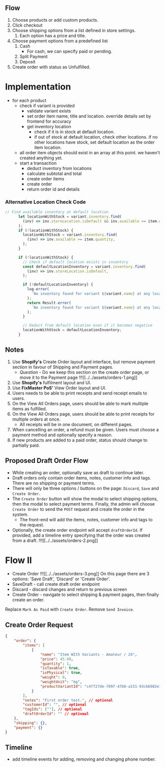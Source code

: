 ## Flow
1. Choose products or add custom products.
2. Click checkout
3. Choose shipping options from a list defined in store settings.
	1. Each option has a price and title.
4. Choose payment options from a predefined list
	1. Cash
		- For cash, we can specify paid or pending.
	2. Split Payment
	3. Deposit
5. Create order with status as Unfulfilled.
# Implementation
- for each product
	- check if variant is provided
		- validate variant exists
		- set order item name, title and location. override details set by frontend for accuracy
		- get inventory location
			- check if it is in stock at default location.
			- if out of stock at default location, check other locations. if no other locations have stock, set default location as the order item location.
	- all order item objects should exist in an array at this point. we haven't created anything yet.
	- start a transaction
		- deduct inventory from locations
		- calculate subtotal and total
		- create order items
		- create order
		- return order id and details

### Alternative Location Check Code
```ts
// Find available inventory at default location
      let locationWithStock = variant.inventory.find(
        (inv) => inv.storeLocation.isDefault && inv.available >= item.quantity,
      );
      if (!locationWithStock) {
        locationWithStock = variant.inventory.find(
          (inv) => inv.available >= item.quantity,
        );
      }

      if (!locationWithStock) {
        // Check if default location exists in inventory
        const defaultLocationInventory = variant.inventory.find(
          (inv) => inv.storeLocation.isDefault,
        );

        if (!defaultLocationInventory) {
          log.error(
            `No inventory found for variant ${variant.name} at any location.`,
          );
          return Result.error(
            `No inventory found for variant ${variant.name} at any location.`,
          );
        }

        // Deduct from default location even if it becomes negative
        locationWithStock = defaultLocationInventory;
      }
```
## Notes
1. Use **Shopify's** Create Order layout and interface, but remove payment section in favour of Shipping and Payment pages. 
	- *Question* - Do we keep this section on the create order page, or move it to the Payment page
	  !!![[../../assets/orders-1.png]]
2. Use **Shopify's** fulfilment layout and UI.
3. Use **FixMaster PoS'** View Order layout and UI.
4. Users needs to be able to print receipts and send receipt emails to users.
5. On the View All Orders page, users should be able to mark multiple items as fulfilled.
6. On the View All Orders page, users should be able to print receipts for multiple orders at once.
	- All receipts will be in one document, on different pages.
7. When cancelling an order, a refund must be given. Users must choose a payment method and optionally specify a reason.
8. If new products are added to a paid order, status should change to partially paid.

## Proposed Draft Order Flow
- While creating an order, optionally save as draft to continue later.
- Draft orders only contain order items, notes, customer info and tags. There are no shipping or payment terms.
- There will only be three options / buttons on the page: `Discard`, `Save` and `Create Order`.
- The `Create Order` button will show the modal to select shipping options, then the modal to select payment terms. Finally, the admin will choose `Create Order` to send the `POST` request and create the order in the system.
	- The front-end will add the items, notes, customer info and tags to the request.
- Optionally, the create order endpoint will accept `draftOrderId`. If provided, add a timeline entry specifying that the order was created from a draft.
!!![[../../assets/orders-2.png]]

# Flow II
- Create Order
!!![[../../assets/orders-3.png]]
On this page there are 3 options: 'Save Draft', 'Discard' or 'Create Order'.
- SaveDraft - call create draft order endpoint
- Discard - discard changes and return to previous screen
- Create Order - navigate to select shipping & payment pages, then finally create an order.

Replace `Mark As Paid` with `Create Order`.
Remove `Send Invoice`.
## Create Order Request
```json
{
    "order": {
        "items": [
            {
                "name": "Item WIth Variants - Amateur / 24",
                "price": 45.99,
                "quantity": 1,
                "isTaxable": true,
                "isPhysical": true,
                "weight": 0,
                "weightUnit": "kg",
                "productVariantId": "c4ff27de-7097-47b0-a151-93cb6982e107"
            }
        ],
        "notes": "First order test.", // optional
        "customerId": "", // optional
        "tagIds": [""], // optional
        "draftOrderId": "" // optional
    },
    "shipping": {},
    "payment": {}
}
```

## Timeline
- add timeline events for adding, removing and changing phone number.

